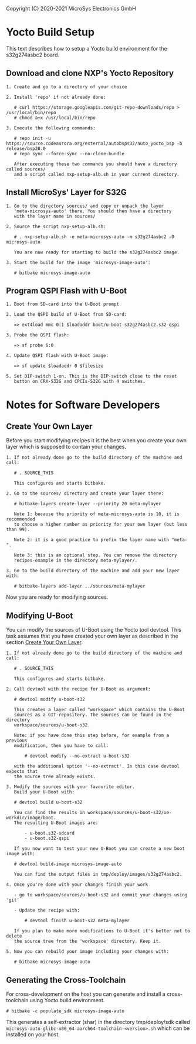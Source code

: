 Copyright (C) 2020-2021 MicroSys Electronics GmbH

Yocto Build Setup
=================

This text describes how to setup a Yocto build environment for
the s32g274asbc2 board.

Download and clone NXP's Yocto Repository
-----------------------------------------

    1. Create and go to a directory of your choice

    2. Install 'repo' if not already done:

       # curl https://storage.googleapis.com/git-repo-downloads/repo > /usr/local/bin/repo
       # chmod a+x /usr/local/bin/repo

    3. Execute the following commands:

       # repo init -u https://source.codeaurora.org/external/autobsps32/auto_yocto_bsp -b release/bsp28.0
       # repo sync --force-sync --no-clone-bundle

       After executing these two commands you should have a directory called sources/
       and a script called nxp-setup-alb.sh in your current directory.

Install MicroSys' Layer for S32G
--------------------------------

    1. Go to the directory sources/ and copy or unpack the layer
       'meta-microsys-auto' there. You should then have a directory
       with the layer name in sources/

    2. Source the script nxp-setup-alb.sh:

       # . nxp-setup-alb.sh -e meta-microsys-auto -m s32g274asbc2 -D microsys-auto

       You are now ready for starting to build the s32g274asbc2 image.

    3. Start the build for the image 'microsys-image-auto':

       # bitbake microsys-image-auto

Program QSPI Flash with U-Boot
------------------------------

    1. Boot from SD-card into the U-Boot prompt

    2. Load the QSPI build of U-Boot from SD-card:

       => ext4load mmc 0:1 $loadaddr boot/u-boot-s32g274asbc2.s32-qspi

    3. Probe the QSPI flash:

       => sf probe 6:0

    4. Update QSPI flash with U-Boot image:

       => sf update $loadaddr 0 $filesize

    5. Set DIP-switch 1-on. This is the DIP-switch close to the reset
       button on CRX-S32G and CPCIs-S32G with 4 switches.

Notes for Software Developers
=============================

Create Your Own Layer <span id="create-layer"/>
-----------------------------------------------

Before you start modifying recipes it is the best when you create your own layer which
is supposed to contain your changes.

    1. If not already done go to the build directory of the machine and call:

       # . SOURCE_THIS

       This configures and starts bitbake.

    2. Go to the sources/ directory and create your layer there:

       # bitbake-layers create-layer --priority 20 meta-mylayer

       Note 1: because the priority of meta-microsys-auto is 10, it is recommended
       to choose a higher number as priority for your own layer (but less than 99).

       Note 2: it is a good practice to prefix the layer name with "meta-".

       Note 3: this is an optional step. You can remove the directory
       recipes-example in the directory meta-mylayer/.

    3. Go to the build directory of the machine and add your new layer with:

       # bitbake-layers add-layer ../sources/meta-mylayer

Now you are ready for modifying sources.

Modifying U-Boot
----------------

You can modify the sources of U-Boot using the Yocto tool devtool. This task assumes that you have
created your own layer as described in the section [Create Your Own Layer](#create-layer).

    1. If not already done go to the build directory of the machine and call:

       # . SOURCE_THIS

       This configures and starts bitbake.

    2. Call devtool with the recipe for U-Boot as argument:

       # devtool modify u-boot-s32

       This creates a layer called "workspace" which contains the U-Boot
       sources as a GIT-repository. The sources can be found in the directory
       workspace/sources/u-boot-s32.

       Note: if you have done this step before, for example from a previous
       modification, then you have to call:

           # devtool modify --no-extract u-boot-s32

       with the additional option '--no-extract'. In this case devtool expects that
       the source tree already exists.

    3. Modify the sources with your favourite editor.
       Build your U-Boot with:

       # devtool build u-boot-s32

       You can find the results in workspace/sources/u-boot-s32/oe-workdir/image/boot.
       The resulting U-Boot images are:

           - u-boot.s32-sdcard
           - u-boot.s32-qspi

       If you now want to test your new U-Boot you can create a new boot image with:

       # devtool build-image microsys-image-auto

       You can find the output files in tmp/deploy/images/s32g274asbc2.

    4. Once you're done with your changes finish your work

       - go to workspace/sources/u-boot-s32 and commit your changes using 'git'

       - Update the recipe with:

           # devtool finish u-boot-s32 meta-mylayer

       If you plan to make more modifications to U-Boot it's better not to delete
       the source tree from the 'workspace' directory. Keep it.

    5. Now you can rebuild your image including your changes with:

       # bitbake microsys-image-auto

Generating the Cross-Toolchain
------------------------------

For cross-development on the host you can generate and install a cross-toolchain
using Yocto build environment.

    # bitbake -c populate_sdk microsys-image-auto

This generates a self-extractor (shar) in the directory tmp/deploy/sdk called
`microsys-auto-glibc-x86_64-aarch64-toolchain-<version>.sh` which can be installed on your host.
